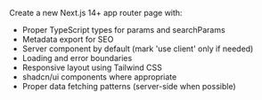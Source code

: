 Create a new Next.js 14+ app router page with:

- Proper TypeScript types for params and searchParams
- Metadata export for SEO
- Server component by default (mark 'use client' only if needed)
- Loading and error boundaries
- Responsive layout using Tailwind CSS
- shadcn/ui components where appropriate
- Proper data fetching patterns (server-side when possible)
